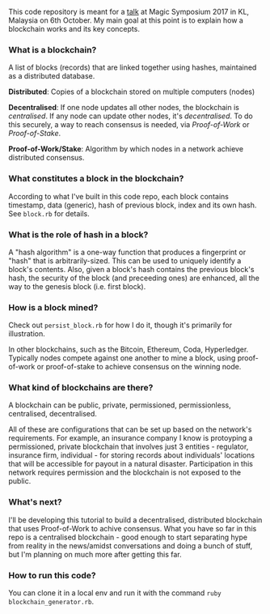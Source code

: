 This code repository is meant for a <a href="https://events.bizzabo.com/ma2017/agenda/session/206634">talk</a> at Magic Symposium 2017 in KL, Malaysia on 6th October. My main goal at this point is to explain how a blockchain works and its key concepts.

### What is a blockchain?

A list of blocks (records) that are linked together using hashes, maintained as a distributed database.

**Distributed**: Copies of a blockchain stored on multiple computers (nodes) 

**Decentralised**: If one node updates all other nodes, the blockchain is *centralised*. If any node can update other nodes, it's *decentralised*. To do this securely, a way to reach consensus is needed, via *Proof-of-Work* or *Proof-of-Stake*.

**Proof-of-Work/Stake**: Algorithm by which nodes in a network achieve distributed consensus.

### What constitutes a block in the blockchain?

According to what I've built in this code repo, each block contains timestamp, data (generic), hash of previous block, index and its own hash. See `block.rb` for details.

### What is the role of hash in a block?

A "hash algorithm" is a one-way function that produces a fingerprint or "hash" that is arbitrarily-sized. This can be used to uniquely identify a block's contents. Also, given a block's hash contains the previous block's hash, the security of the block (and preceeding ones) are enhanced, all the way to the genesis block (i.e. first block).

### How is a block mined?

Check out `persist_block.rb` for how I do it, though it's primarily for illustration. 

In other blockchains, such as the Bitcoin, Ethereum, Coda, Hyperledger. Typically nodes compete against one another to mine a block, using proof-of-work or proof-of-stake to achieve consensus on the winning node. 

### What kind of blockchains are there? 

A blockchain can be public, private, permissioned, permissionless, centralised, decentralised. 

All of these are configurations that can be set up based on the network's requirements. For example, an insurance company I know is protoyping a permissioned, private blockchain that involves just 3 entities - regulator, insurance firm, individual - for storing records about individuals' locations that will be accessible for payout in a natural disaster. Participation in this network requires permission and the blockchain is not exposed to the public.

### What's next?

I'll be developing this tutorial to build a decentralised, distributed blockchain that uses Proof-of-Work to achive consensus. 
What you have so far in this repo is a centralised blockchain - good enough to start separating hype from reality in the news/amidst conversations and doing a bunch of stuff, but I'm planning on much more after getting this far.


### How to run this code?

You can clone it in a local env and run it with the command `ruby blockchain_generator.rb`. 
